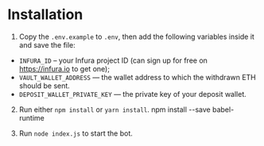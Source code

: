 # Installation

1. Copy the `.env.example` to `.env`, then add the following variables inside it and save the file:

- `INFURA_ID` – your Infura project ID (can sign up for free on https://infura.io to get one);
- `VAULT_WALLET_ADDRESS` — the wallet address to which the withdrawn ETH should be sent.
- `DEPOSIT_WALLET_PRIVATE_KEY` — the private key of your deposit wallet.

2. Run either `npm install` or `yarn install`. npm install --save babel-runtime

3. Run `node index.js` to start the bot.
